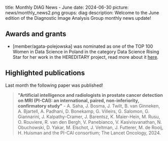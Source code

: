 title: Monthly DIAG News - June
date: 2024-06-30
picture: news/monthly_news2.png
groups: diag
description: Welcome to the June edition of the Diagnostic Image Analysis Group monthly news update!

## Awards and grants
- [member/agata-polejowska] was nominated as one of the TOP 100 Women in Data Science in Poland in the category Data Science Rising Star for her work in the HEREDITARY project, read more about it [here](https://www.diagnijmegen.nl/news/agata_top100_2024/).

## Highlighted publications
Last month the following paper was published!
> **"Artificial intelligence and radiologists in prostate cancer detection on MRI (PI-CAI): an international, paired, non-inferiority, confirmatory study"** - A. Saha, J. Bosma, J. Twilt, B. van Ginneken, A. Bjartell, A. Padhani, D. Bonekamp, G. Villeirs, G. Salomon, G. Giannarini, J. Kalpathy-Cramer, J. Barentsz, K. Maier-Hein, M. Rusu, O. Rouviere, R. van den Bergh, V. Panebianco, V. Kasivisvanathan, N. Obuchowski, D. Yakar, M. Elschot, J. Veltman, J. Futterer, M. de Rooij, H. Huisman and the PI-CAI consortium; The Lancet Oncology, 2024.

